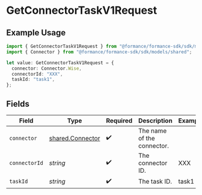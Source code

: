 # GetConnectorTaskV1Request

## Example Usage

```typescript
import { GetConnectorTaskV1Request } from "@formance/formance-sdk/sdk/models/operations";
import { Connector } from "@formance/formance-sdk/sdk/models/shared";

let value: GetConnectorTaskV1Request = {
  connector: Connector.Wise,
  connectorId: "XXX",
  taskId: "task1",
};
```

## Fields

| Field                                                       | Type                                                        | Required                                                    | Description                                                 | Example                                                     |
| ----------------------------------------------------------- | ----------------------------------------------------------- | ----------------------------------------------------------- | ----------------------------------------------------------- | ----------------------------------------------------------- |
| `connector`                                                 | [shared.Connector](../../../sdk/models/shared/connector.md) | :heavy_check_mark:                                          | The name of the connector.                                  |                                                             |
| `connectorId`                                               | *string*                                                    | :heavy_check_mark:                                          | The connector ID.                                           | XXX                                                         |
| `taskId`                                                    | *string*                                                    | :heavy_check_mark:                                          | The task ID.                                                | task1                                                       |